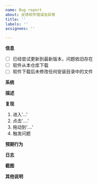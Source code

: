 ```yaml
---
name: Bug report
about: 反馈软件错误及异常
title: ''
labels: ''
assignees: ''

---
```


[//]: # (如不按模版填写，则issue将被直接关闭)

**信息**

[//]: # (如果符合，请将``[ ]``改为``[x]``)

- [ ] 已经尝试更新到最新版本，问题依旧存在
- [ ] 软件从本仓库下载
- [ ] 软件下载后未修改任何安装目录中的文件

**系统**

[//]: # (平台及版本号)

**描述**

[//]: # (请具体并清楚地描述遇到的问题)

**复现**

[//]: # (请描述复现问题的步骤)

1. 进入'...'
2. 点击'....'
3. 拖动到'....'
4. 触发问题

**预期行为**

[//]: # (清晰地描述期望看到的行为)

**日志**

[//]: # (上传触发问题对应的日志文件)

**截图**

[//]: # (如果可以，请提供对应问题的截图)

**其他说明**

[//]: # (其他补充内容)
